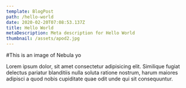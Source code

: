 ```yaml
---
template: BlogPost
path: /hello-world
date: 2020-02-20T07:08:53.137Z
title: Hello World
metaDescription: Meta description for Hello World
thumbnail: /assets/apod2.jpg
---
```

#This is an image of Nebula yo

Lorem ipsum dolor, sit amet consectetur adipisicing elit. Similique fugiat delectus pariatur blanditiis nulla soluta ratione nostrum, harum maiores adipisci a quod nobis cupiditate quae odit unde qui sit consequuntur.
